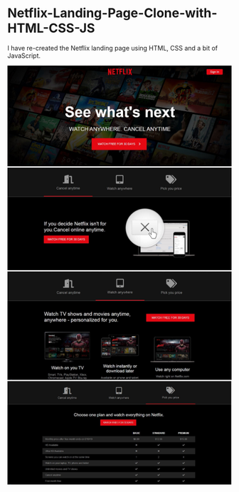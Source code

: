 # Netflix-Landing-Page-Clone-with-HTML-CSS-JS
I have re-created the Netflix landing page using HTML, CSS and a bit of JavaScript.


![](Output/Capture-1.JPG)
![](Output/Capture2.JPG)
![](Output/Capture-3.JPG)
![](Output/Capture-4.JPG)
